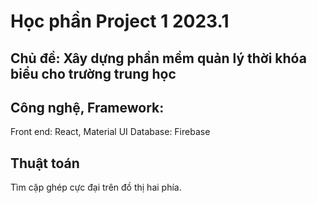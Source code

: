 # Học phần Project 1 2023.1

## Chủ đề: Xây dựng phần mềm quản lý thời khóa biểu cho trường trung học


## Công nghệ, Framework:

Front end: React, Material UI
Database: Firebase

## Thuật toán
Tìm cặp ghép cực đại trên đồ thị hai phía.
